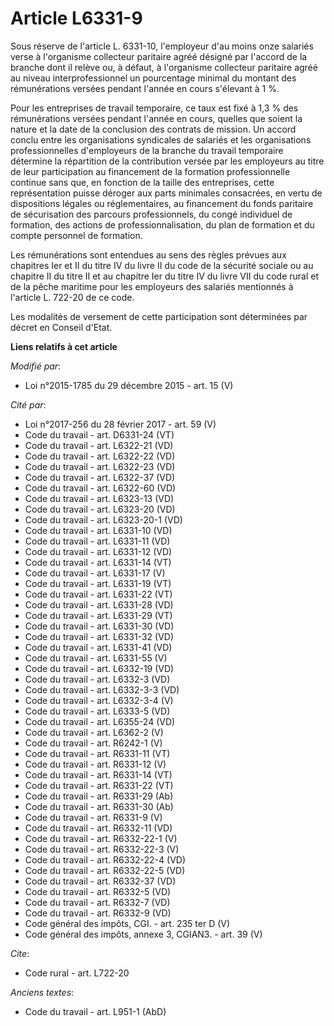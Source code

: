 # Article L6331-9

Sous réserve de l'article L. 6331-10, l'employeur d'au moins onze salariés verse à l'organisme collecteur paritaire agréé
désigné par l'accord de la branche dont il relève ou, à défaut, à l'organisme collecteur paritaire agréé au niveau
interprofessionnel un pourcentage minimal du montant des rémunérations versées pendant l'année en cours s'élevant à 1 %. 

Pour les entreprises de travail temporaire, ce taux est fixé à 1,3 % des rémunérations versées pendant l'année en cours,
quelles que soient la nature et la date de la conclusion des contrats de mission. Un accord conclu entre les organisations
syndicales de salariés et les organisations professionnelles d'employeurs de la branche du travail temporaire détermine la
répartition de la contribution versée par les employeurs au titre de leur participation au financement de la formation
professionnelle continue sans que, en fonction de la taille des entreprises, cette représentation puisse déroger aux parts
minimales consacrées, en vertu de dispositions légales ou réglementaires, au financement du fonds paritaire de sécurisation
des parcours professionnels, du congé individuel de formation, des actions de professionnalisation, du plan de formation et
du compte personnel de formation. 

Les rémunérations sont entendues au sens des règles prévues aux chapitres Ier et II du titre IV du livre II du code de la
sécurité sociale ou au chapitre II du titre II et au chapitre Ier du titre IV du livre VII du code rural et de la pêche
maritime pour les employeurs des salariés mentionnés à l'article L. 722-20 de ce code. 

Les modalités de versement de cette participation sont déterminées par décret en Conseil d'Etat.

**Liens relatifs à cet article**

_Modifié par_:

  - Loi n°2015-1785 du 29 décembre 2015 - art. 15 (V)

_Cité par_:

  - Loi n°2017-256 du 28 février 2017 - art. 59 (V)
  - Code du travail - art. D6331-24 (VT)
  - Code du travail - art. L6322-21 (VD)
  - Code du travail - art. L6322-22 (VD)
  - Code du travail - art. L6322-23 (VD)
  - Code du travail - art. L6322-37 (VD)
  - Code du travail - art. L6322-60 (VD)
  - Code du travail - art. L6323-13 (VD)
  - Code du travail - art. L6323-20 (VD)
  - Code du travail - art. L6323-20-1 (VD)
  - Code du travail - art. L6331-10 (VD)
  - Code du travail - art. L6331-11 (VD)
  - Code du travail - art. L6331-12 (VD)
  - Code du travail - art. L6331-14 (VT)
  - Code du travail - art. L6331-17 (V)
  - Code du travail - art. L6331-19 (VT)
  - Code du travail - art. L6331-22 (VT)
  - Code du travail - art. L6331-28 (VD)
  - Code du travail - art. L6331-29 (VT)
  - Code du travail - art. L6331-30 (VD)
  - Code du travail - art. L6331-32 (VD)
  - Code du travail - art. L6331-41 (VD)
  - Code du travail - art. L6331-55 (V)
  - Code du travail - art. L6332-19 (VD)
  - Code du travail - art. L6332-3 (VD)
  - Code du travail - art. L6332-3-3 (VD)
  - Code du travail - art. L6332-3-4 (V)
  - Code du travail - art. L6333-5 (VD)
  - Code du travail - art. L6355-24 (VD)
  - Code du travail - art. L6362-2 (V)
  - Code du travail - art. R6242-1 (V)
  - Code du travail - art. R6331-11 (VT)
  - Code du travail - art. R6331-12 (V)
  - Code du travail - art. R6331-14 (VT)
  - Code du travail - art. R6331-22 (VT)
  - Code du travail - art. R6331-29 (Ab)
  - Code du travail - art. R6331-30 (Ab)
  - Code du travail - art. R6331-9 (V)
  - Code du travail - art. R6332-11 (VD)
  - Code du travail - art. R6332-22-1 (V)
  - Code du travail - art. R6332-22-3 (V)
  - Code du travail - art. R6332-22-4 (VD)
  - Code du travail - art. R6332-22-5 (VD)
  - Code du travail - art. R6332-37 (VD)
  - Code du travail - art. R6332-5 (VD)
  - Code du travail - art. R6332-7 (VD)
  - Code du travail - art. R6332-9 (VD)
  - Code général des impôts, CGI. - art. 235 ter D (V)
  - Code général des impôts, annexe 3, CGIAN3. - art. 39 (V)

_Cite_:

  - Code rural - art. L722-20

_Anciens textes_:

  - Code du travail - art. L951-1 (AbD)
